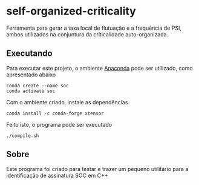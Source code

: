 # self-organized-criticality

Ferramenta para gerar a taxa local de flutuação e a frequência de PSI, ambos utilizados na conjuntura da criticalidade auto-organizada.

## Executando

Para executar este projeto, o ambiente [Anaconda](https://anaconda.org/) pode ser utilizado, como apresentado abaixo

```shell
conda create --name soc
conda activate soc
```

Com o ambiente criado, instale as dependências

```shell
conda install -c conda-forge xtensor
```

Feito isto, o programa pode ser executado

```shell
./compile.sh
```

## Sobre

Este programa foi criado para testar e trazer um pequeno utilitário para a identificação de assinatura SOC em C++
